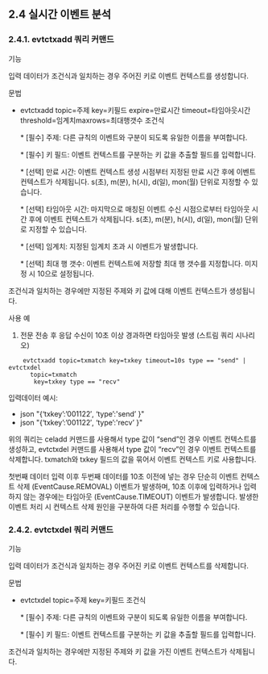 ## 2.4 실시간 이벤트 분석

### 2.4.1. evtctxadd 쿼리 커맨드


기능

입력 데이터가 조건식과 일치하는 경우 주어진 키로 이벤트 컨텍스트를 생성합니다.

문법

* evtctxadd topic=주제 key=키필드 expire=만료시간 timeout=타임아웃시간 threshold=임계치maxrows=최대행갯수 조건식

	\* [필수] 주제: 다른 규칙의 이벤트와 구분이 되도록 유일한 이름을 부여합니다.
    
	\* [필수] 키 필드: 이벤트 컨텍스트를 구분하는 키 값을 추출할 필드를 입력합니다.
    
	\* [선택] 만료 시간: 이벤트 컨텍스트 생성 시점부터 지정된 만료 시간 후에 이벤트 컨텍스트가 삭제됩니다. s(초),  m(분), h(시), d(일), mon(월) 단위로 지정할 수 있습니다.
    
	\* [선택] 타임아웃 시간: 마지막으로 매칭된 이벤트 수신 시점으로부터 타임아웃 시간 후에 이벤트 컨텍스트가 삭제됩니다. s(초),  m(분), h(시), d(일), mon(월) 단위로 지정할 수 있습니다.
    
	\* [선택] 임계치: 지정된 임계치 초과 시 이벤트가 발생합니다.
    
	\* [선택] 최대 행 갯수: 이벤트 컨텍스트에 저장할 최대 행 갯수를 지정합니다. 미지정 시 10으로 설정됩니다.

조건식과 일치하는 경우에만 지정된 주제와 키 값에 대해 이벤트 컨텍스트가 생성됩니다.

사용 예

1) 전문 전송 후 응답 수신이 10초 이상 경과하면 타임아웃 발생 (스트림 쿼리 시나리오)

~~~
    evtctxadd topic=txmatch key=txkey timeout=10s type == "send" | evtctxdel 
      topic=txmatch 
       key=txkey type == "recv"
~~~

입력데이터 예시:

* json "{‘txkey’:’001122′, ‘type’:'send’ }"
* json "{‘txkey’:’001122′, ‘type’:'recv’ }"

위의 쿼리는 celadd 커맨드를 사용해서 type 값이 “send”인 경우 이벤트 컨텍스트를 생성하고, evtctxdel 커맨드를 사용해서 type 값이 “recv”인 경우 이벤트 컨텍스트를 삭제합니다. txmatch와 txkey 필드의 값을 묶어서 이벤트 컨텍스트 키로 사용합니다.

첫번째 데이터 입력 이후 두번째 데이터를 10초 이전에 넣는 경우 단순히 이벤트 컨텍스트 삭제 (EventCause.REMOVAL) 이벤트가 발생하며, 10초 이후에 입력하거나 입력하지 않는 경우에는 타임아웃 (EventCause.TIMEOUT) 이벤트가 발생합니다. 발생한 이벤트 처리 시 컨텍스트 삭제 원인을 구분하여 다른 처리를 수행할 수 있습니다.


### 2.4.2. evtctxdel 쿼리 커맨드


기능

입력 데이터가 조건식과 일치하는 경우 주어진 키로 이벤트 컨텍스트를 삭제합니다.

문법

* evtctxdel topic=주제 key=키필드 조건식

	\* [필수] 주제: 다른 규칙의 이벤트와 구분이 되도록 유일한 이름을 부여합니다.
    
	\* [필수] 키 필드: 이벤트 컨텍스트를 구분하는 키 값을 추출할 필드를 입력합니다.




조건식과 일치하는 경우에만 지정된 주제와 키 값을 가진 이벤트 컨텍스트가 삭제됩니다.

